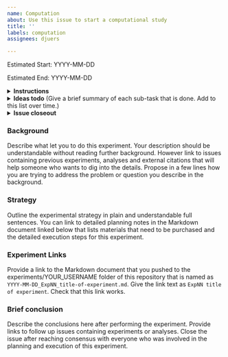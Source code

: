 ```yaml
---
name: Computation
about: Use this issue to start a computational study
title: ''
labels: computation
assignees: djuers

---
```


Estimated Start: YYYY-MM-DD

Estimated End: YYYY-MM-DD

<details> 
  <summary> 
    <b>Instructions</b> 
  </summary>
  
- Finish `Background` and `Strategy` below before you start an experiment. 
- Provide an estimated start date and end date above. Usually, the start will be when you open this issue and end date will be when you expect to close this issue. You can revise these dates if necessary. 
- Keep revising and adding to this top comment area so that it captures all critical points about this issue. 
- Use comments below to discuss any changes or points that are unclear.
- Assign `Projects` and `Assignees` on the side as appropriate so that it shows up correctly on the `Experiments` Projects page. 
- Assign an existing or new label so that you can search for this experiment in the future.
- Delete all instruction placeholders below as you are writing.
- Write `Brief Conclusions` after you finish the experiment before closing the issue. 
- Go through the Checklist below before closing the issue.

</details>


<details> 
  <summary> 
    <b>Ideas todo</b> 
(Give a brief summary of each sub-task that is done. Add to this list over time.)
  </summary>

- [ ] Verify that an anion bound form of xxxx.pdb favors the open hinge.
- [ ] Verify that the anion bound form of 8TLN doesn't favor the open hinge.

</details>
<details>
  <summary> 
    <b>Issue closeout</b> 
  </summary>

- [ ] Is the lab notebook link up-to-date without any broken links to images?
- [ ] Correct the assignee, change the label from `ongoing` to `successful`,`abandoned`,`paused`
- [ ] Remove from your Project Board and close this issue

</details>

### Background 

Describe what let you to do this experiment. Your description should be understandable without reading further background. However link to issues containing previous experiments, analyses and external citations that will help someone who wants to dig into the details.
Propose in a few lines how you are trying to address the problem or question you describe in the background.

### Strategy

Outline the experimental strategy in plain and understandable full sentences.
You can link to detailed planning notes in the Markdown document linked below that lists materials that need to be purchased and the detailed execution steps for this experiment.

### Experiment Links

Provide a link to the Markdown document that you pushed to the experiments/YOUR_USERNAME folder of this repository that is named as `YYYY-MM-DD_ExpNN_title-of-experiment.md`. Give the link text as `ExpNN title of experiment`. Check that this link works.

### Brief conclusion

Describe the conclusions here after performing the experiment. Provide links to follow up issues containing experiments or analyses. Close the issue after reaching consensus with everyone who was involved in the planning and execution of this experiment.
